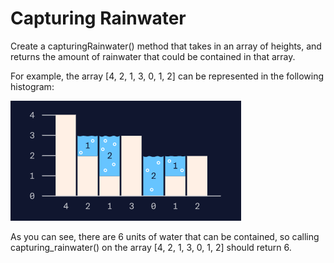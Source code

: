<h1>Capturing Rainwater</h1>

Create a capturingRainwater() method that takes in an array of heights, and returns the amount of rainwater that could be contained in that array.

For example, the array [4, 2, 1, 3, 0, 1, 2] can be represented in the following histogram:

![img.png](img.png)

As you can see, there are 6 units of water that can be contained, so calling capturing_rainwater() on the array [4, 2, 1, 3, 0, 1, 2] should return 6.